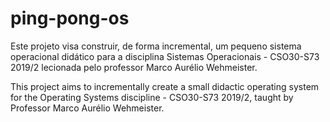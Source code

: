 # ping-pong-os
Este projeto visa construir, de forma incremental, um pequeno sistema operacional didático para a disciplina Sistemas Operacionais - CSO30-S73 2019/2 lecionada pelo professor Marco Aurélio Wehmeister.

This project aims to incrementally create a small didactic operating system for the Operating Systems discipline - CSO30-S73 2019/2, taught by Professor Marco Aurélio Wehmeister.
